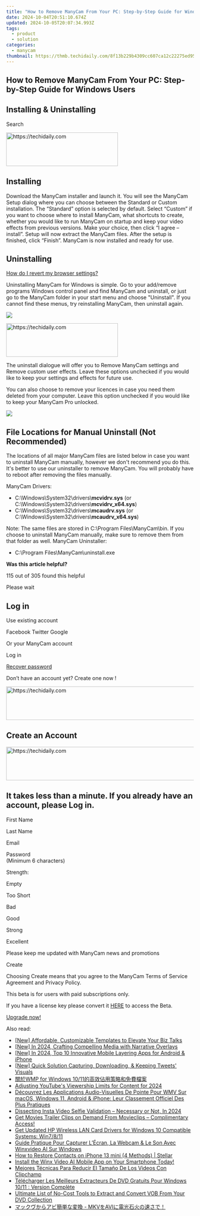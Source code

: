 ```yaml
---
title: "How to Remove ManyCam From Your PC: Step-by-Step Guide for Windows Users"
date: 2024-10-04T20:51:10.674Z
updated: 2024-10-05T20:07:34.993Z
tags:
  - product
  - solution
categories:
  - manycam
thumbnail: https://thmb.techidaily.com/8f13b229b4309cc607ca12c22275ed95f06f33bc5a9a2ad4f10fdb3f8f16d4fd.jpeg
---
```


## How to Remove ManyCam From Your PC: Step-by-Step Guide for Windows Users

## Installing & Uninstalling

Search 

<!-- affiliate ads begin -->
<a href="https://aligracehair.sjv.io/c/5597632/1915825/19272" target="_top" id="1915825">
  <img src="//a.impactradius-go.com/display-ad/19272-1915825" border="0" alt="https://techidaily.com" width="300" height="90"/>
</a>
<img height="0" width="0" src="https://aligracehair.sjv.io/i/5597632/1915825/19272" style="position:absolute;visibility:hidden;" border="0" />
<!-- affiliate ads end -->

## Installing

Download the ManyCam installer and launch it. You will see the ManyCam Setup dialog where you can choose between the Standard or Custom installation. The “Standard” option is selected by default. Select “Custom” if you want to choose where to install ManyCam, what shortcuts to create, whether you would like to run ManyCam on startup and keep your video effects from previous versions. Make your choice, then click “I agree – install”. Setup will now extract the ManyCam files. After the setup is finished, click “Finish”. ManyCam is now installed and ready for use.

## Uninstalling

[How do I revert my browser settings?](https://tools.techidaily.com/manycam/products/)

Uninstalling ManyCam for Windows is simple. Go to your add/remove programs Windows control panel and find ManyCam and uninstall, or just go to the ManyCam folder in your start menu and choose "Uninstall". If you cannot find these menus, try reinstalling ManyCam, then uninstall again.

![](https://manycam.com/build/images/manual/uninstall/win1.png?v=12bc9fcf9a) 

<!-- affiliate ads begin -->
<a href="https://malaysia-healthcare-travel-council.pxf.io/c/5597632/1557742/17382" target="_top" id="1557742">
  <img src="//a.impactradius-go.com/display-ad/17382-1557742" border="0" alt="https://techidaily.com" width="300" height="90"/>
</a>
<img height="0" width="0" src="https://malaysia-healthcare-travel-council.pxf.io/i/5597632/1557742/17382" style="position:absolute;visibility:hidden;" border="0" />
<!-- affiliate ads end -->

The uninstall dialogue will offer you to Remove ManyCam settings and Remove custom user effects. Leave these options unchecked if you would like to keep your settings and effects for future use.

You can also choose to remove your licences in case you need them deleted from your computer. Leave this option unchecked if you would like to keep your ManyCam Pro unlocked.

![](https://manycam.com/build/images/manual/uninstall/win2.jpg?v=6b9b14ac73) 

## File Locations for Manual Uninstall (Not Recommended)

The locations of all major ManyCam files are listed below in case you want to uninstall ManyCam manually, however we don't recommend you do this. It's better to use our uninstaller to remove ManyCam. You will probably have to reboot after removing the files manually.

ManyCam Drivers:

* C:\\Windows\\System32\\drivers\\**mcvidrv.sys** (or C:\\Windows\\System32\\drivers\\**mcvidrv\_x64.sys**)
* C:\\Windows\\System32\\drivers\\**mcaudrv.sys** (or C:\\Windows\\System32\\drivers\\**mcaudrv\_x64.sys**)

Note: The same files are stored in C:\\Program Files\\ManyCam\\bin. If you choose to uninstall ManyCam manually, make sure to remove them from that folder as well. ManyCam Uninstaller:

* C:\\Program Files\\ManyCam\\uninstall.exe

**Was this article helpful?** 

115 out of 305 found this helpful 

  
Please wait 

## Log in

Use existing account

Facebook Twitter Google 

Or your ManyCam account

Log in 

[Recover password](https://tools.techidaily.com/manycam/products/) 

 Don’t have an account yet? Create one now ! 

<!-- affiliate ads begin -->
<a href="https://appsumo.8odi.net/c/5597632/2144283/7443" target="_top" id="2144283">
  <img src="//a.impactradius-go.com/display-ad/7443-2144283" border="0" alt="https://techidaily.com" width="600" height="90"/>
</a>
<img height="0" width="0" src="https://appsumo.8odi.net/i/5597632/2144283/7443" style="position:absolute;visibility:hidden;" border="0" />
<!-- affiliate ads end -->

## Create an Account

<!-- affiliate ads begin -->
<a href="https://aligracehair.sjv.io/c/5597632/2006946/19272" target="_top" id="2006946">
  <img src="//a.impactradius-go.com/display-ad/19272-2006946" border="0" alt="https://techidaily.com" width="728" height="90"/>
</a>
<img height="0" width="0" src="https://aligracehair.sjv.io/i/5597632/2006946/19272" style="position:absolute;visibility:hidden;" border="0" />
<!-- affiliate ads end -->

## It takes less than a minute. If you already have an account, please Log in.

First Name 

Last Name 

Email 

Password  
(Minimum 6 characters) 

Strength: 

Empty

Too Short

Bad

Good

Strong

Excellent

Please keep me updated with ManyCam news and promotions 

Create 

Choosing Create means that you agree to the ManyCam Terms of Service Agreement and Privacy Policy.

This beta is for users with paid subscriptions only.

If you have a license key please convert it [HERE](https://tools.techidaily.com/manycam/products/) to access the Beta.

[Upgrade now!](https://tools.techidaily.com/manycam/products/)

<ins class="adsbygoogle"
     style="display:block"
     data-ad-format="autorelaxed"
     data-ad-client="ca-pub-7571918770474297"
     data-ad-slot="1223367746"></ins>

<ins class="adsbygoogle"
     style="display:block"
     data-ad-client="ca-pub-7571918770474297"
     data-ad-slot="8358498916"
     data-ad-format="auto"
     data-full-width-responsive="true"></ins>

<span class="atpl-alsoreadstyle">Also read:</span>
<div><ul>
<li><a href="https://extra-tips.techidaily.com/new-affordable-customizable-templates-to-elevate-your-biz-talks/"><u>[New] Affordable, Customizable Templates to Elevate Your Biz Talks</u></a></li>
<li><a href="https://fox-blue.techidaily.com/new-in-2024-crafting-compelling-media-with-narrative-overlays/"><u>[New] In 2024, Crafting Compelling Media with Narrative Overlays</u></a></li>
<li><a href="https://article-helps.techidaily.com/new-in-2024-top-10-innovative-mobile-layering-apps-for-android-and-iphone/"><u>[New] In 2024, Top 10 Innovative Mobile Layering Apps for Android & iPhone</u></a></li>
<li><a href="https://twitter-videos.techidaily.com/new-quick-solution-capturing-downloading-and-keeping-tweets-visuals/"><u>[New] Quick Solution Capturing, Downloading, & Keeping Tweets' Visuals</u></a></li>
<li><a href="https://discover-hacks.techidaily.com/wmp-for-windows-1011/"><u>關於WMP for Windows 10/11的高效佔用策略和免費檔案</u></a></li>
<li><a href="https://youtube-videos.techidaily.com/adjusting-youtubes-viewership-limits-for-content-for-2024/"><u>Adjusting YouTube's Viewership Limits for Content for 2024</u></a></li>
<li><a href="https://discover-hacks.techidaily.com/decouvrez-les-applications-audio-visuelles-de-pointe-pour-wmv-sur-macos-windows-11-android-and-iphone-leur-classement-officiel-des-plus-pratiques/"><u>Découvrez Les Applications Audio-Visuelles De Pointe Pour WMV Sur macOS, Windows 11, Android & iPhone: Leur Classement Officiel Des Plus Pratiques</u></a></li>
<li><a href="https://instagram-videos.techidaily.com/dissecting-insta-video-selfie-validation-necessary-or-not-in-2024/"><u>Dissecting Insta Video Selfie Validation – Necessary or Not, In 2024</u></a></li>
<li><a href="https://fox-search.techidaily.com/get-movies-trailer-clips-on-demand-from-movieclips-complimentary-access/"><u>Get Movies Trailer Clips on Demand From Movieclips – Complimentary Access!</u></a></li>
<li><a href="https://hardware-updates.techidaily.com/get-updated-hp-wireless-lan-card-drivers-for-windows-10-compatible-systems-win7811/"><u>Get Updated HP Wireless LAN Card Drivers for Windows 10 Compatible Systems: Win7/8/11</u></a></li>
<li><a href="https://discover-hacks.techidaily.com/guide-pratique-pour-capturer-lecran-la-webcam-and-le-son-avec-winxvideo-ai-sur-windows/"><u>Guide Pratique Pour Capturer L’Écran, La Webcam & Le Son Avec Winxvideo AI Sur Windows</u></a></li>
<li><a href="https://blog-min.techidaily.com/how-to-restore-contacts-on-iphone-13-mini-4-methods-stellar-by-stellar-data-recovery-ios-iphone-data-recovery/"><u>How to Restore Contacts on iPhone 13 mini (4 Methods) | Stellar</u></a></li>
<li><a href="https://discover-hacks.techidaily.com/install-the-winx-video-ai-mobile-app-on-your-smartphone-today/"><u>Install the Winx Video AI Mobile App on Your Smartphone Today!</u></a></li>
<li><a href="https://discover-hacks.techidaily.com/mejores-tecnicas-para-reducir-el-tamano-de-los-videos-con-clipchamp/"><u>Mejores Técnicas Para Reducir El Tamaño De Los Videos Con Clipchamp</u></a></li>
<li><a href="https://discover-hacks.techidaily.com/telecharger-les-meilleurs-extracteurs-de-dvd-gratuits-pour-windows-1011-version-complete/"><u>Télécharger Les Meilleurs Extracteurs De DVD Gratuits Pour Windows 10/11 : Version Complète</u></a></li>
<li><a href="https://discover-hacks.techidaily.com/ultimate-list-of-no-cost-tools-to-extract-and-convert-vob-from-your-dvd-collection/"><u>Ultimate List of No-Cost Tools to Extract and Convert VOB From Your DVD Collection</u></a></li>
<li><a href="https://discover-hacks.techidaily.com/mkvavi/"><u>マックヴからアビ簡単な変換 - MKVをAVIに電光石火の速さで！</u></a></li>
</ul></div>

